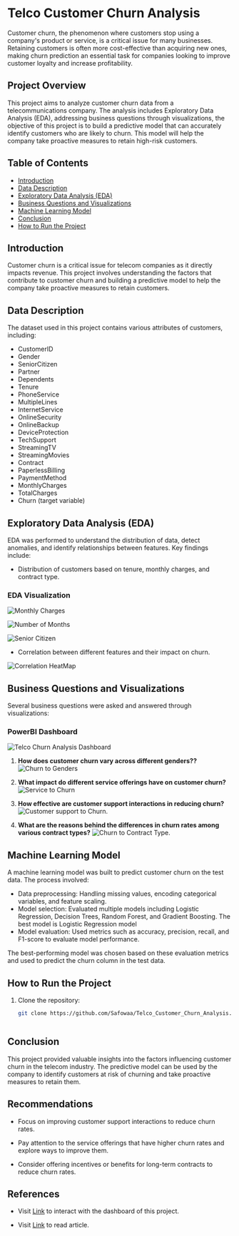   # Telco Customer Churn Analysis
Customer churn, the phenomenon where customers stop using a company's product or service, is a critical issue for many businesses. Retaining customers is often more cost-effective than acquiring new ones, making churn prediction an essential task for companies looking to improve customer loyalty and increase profitability.



## Project Overview

This project aims to analyze customer churn data from a telecommunications company. The analysis includes Exploratory Data Analysis (EDA), addressing business questions through visualizations, the objective of this project is to build a predictive model that can accurately identify customers who are likely to churn. This model will help the company take proactive measures to retain high-risk customers.

## Table of Contents

- [Introduction](#introduction)
- [Data Description](#data-description)
- [Exploratory Data Analysis (EDA)](#exploratory-data-analysis-eda)
- [Business Questions and Visualizations](#business-questions-and-visualizations)
- [Machine Learning Model](#machine-learning-model)
- [Conclusion](#conclusion)
- [How to Run the Project](#how-to-run-the-project)

## Introduction

Customer churn is a critical issue for telecom companies as it directly impacts revenue. This project involves understanding the factors that contribute to customer churn and building a predictive model to help the company take proactive measures to retain customers.

## Data Description

The dataset used in this project contains various attributes of customers, including:

- CustomerID
- Gender
- SeniorCitizen
- Partner
- Dependents
- Tenure
- PhoneService
- MultipleLines
- InternetService
- OnlineSecurity
- OnlineBackup
- DeviceProtection
- TechSupport
- StreamingTV
- StreamingMovies
- Contract
- PaperlessBilling
- PaymentMethod
- MonthlyCharges
- TotalCharges
- Churn (target variable)

## Exploratory Data Analysis (EDA)

EDA was performed to understand the distribution of data, detect anomalies, and identify relationships between features. Key findings include:

- Distribution of customers based on tenure, monthly charges, and contract type.
### EDA Visualization
![Monthly Charges](Visuals\churn_by_contract_type.png)

![Number of Months](Visuals\Tenure_by_churn.png)

![Senior Citizen](Visuals\churn_by_seniorCitizen.png)

- Correlation between different features and their impact on churn.

![Correlation HeatMap](Visuals\correlation_numeric.png)

## Business Questions and Visualizations

Several business questions were asked and answered through visualizations:

### PowerBI Dashboard 
![Telco Churn Analysis Dashboard](Visuals\Dashboard.png)

1. **How does customer churn vary across different genders??**
   ![Churn to Genders](Visuals\churn_by_gender.png)
   
2. **What impact do different service offerings have on customer churn?**
   ![Service to Churn](Visuals\Service_to_Churn.png)
   
3. **How effective are customer support interactions in reducing churn?**
   ![Customer support to Churn](Visuals\churn_by_contract_type.png).

4. **What are the reasons behind the differences in churn rates among various contract types?**
   ![Churn to Contract Type](Visuals\Churn_to_Contract_Type.png).
## Machine Learning Model

A machine learning model was built to predict customer churn on the test data. The process involved:

- Data preprocessing: Handling missing values, encoding categorical variables, and feature scaling.
- Model selection: Evaluated multiple models including Logistic Regression, Decision Trees, Random Forest, and Gradient Boosting. The best model is Logistic Regression model 
- Model evaluation: Used metrics such as accuracy, precision, recall, and F1-score to evaluate model performance.

The best-performing model was chosen based on these evaluation metrics and used to predict the churn column in the test data.

## How to Run the Project

1. Clone the repository:
   ```bash
   git clone https://github.com/Safowaa/Telco_Customer_Churn_Analysis.git



## Conclusion

This project provided valuable insights into the factors influencing customer churn in the telecom industry. The predictive model can be used by the company to identify customers at risk of churning and take proactive measures to retain them.

## Recommendations

- Focus on improving customer support interactions to reduce churn rates.

- Pay attention to the service offerings that have higher churn rates and explore ways to improve them.

- Consider offering incentives or benefits for long-term contracts to reduce churn rates.

## References

- Visit [Link](https://app.powerbi.com/groups/me/reports/a814a603-ddbe-4f36-8c6e-674ecd59f05b/ReportSection?experience=power-bi) to interact with the dashboard of this project.

- Visit [Link](https://medium.com/@safowaabenedicta/telco-customer-attrition-analysis-faae3476c6fb) to read article.



 
